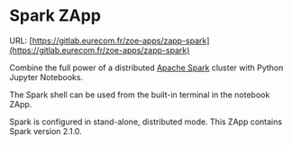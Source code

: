 # Spark ZApp

URL: [https://gitlab.eurecom.fr/zoe-apps/zapp-spark](https://gitlab.eurecom.fr/zoe-apps/zapp-spark)

Combine the full power of a distributed [Apache Spark](http://spark.apache.org) cluster with Python Jupyter Notebooks.

The Spark shell can be used from the built-in terminal in the notebook ZApp.

Spark is configured in stand-alone, distributed mode. This ZApp contains Spark version 2.1.0.

